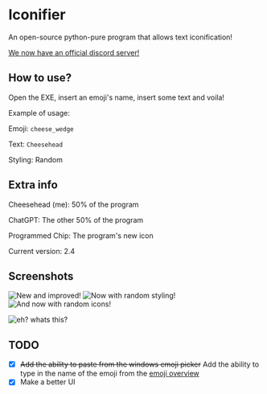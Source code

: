 # Iconifier
An open-source python-pure program that allows text iconification!

[We now have an official discord server!](https://discord.gg/c2KTVEgxBn)

## How to use?
Open the EXE, insert an emoji's name, insert some text and voila!

Example of usage:

Emoji: `cheese_wedge`

Text: `Cheesehead`

Styling: Random

## Extra info
Cheesehead (me): 50% of the program

ChatGPT: The other 50% of the program

Programmed Chip: The program's new icon

Current version: 2.4

## Screenshots
![New and improved!](https://cdn.discordapp.com/attachments/925820527011045376/1122827617930854500/image.png "New and improved!") ![Now with random styling!](https://cdn.discordapp.com/attachments/925820527011045376/1122831465873416212/image.png "Now with random styling!") ![And now with random icons!](https://media.discordapp.net/attachments/925820527011045376/1123189256920248330/b5447049-08fa-460d-98a1-c893fb3e0e30.png "And now with random icons! (UI rearrangement included!)")

![eh? whats this?](https://media.discordapp.net/attachments/1114949239299117117/1123201055119921152/image.png "eh? whats this?")

## TODO
* [x] ~~Add the ability to paste from the windows emoji picker~~ Add the ability to type in the name of the emoji from the [emoji overview](https://carpedm20.github.io/emoji/ "See the emoji overview here!!")
* [x] Make a better UI
